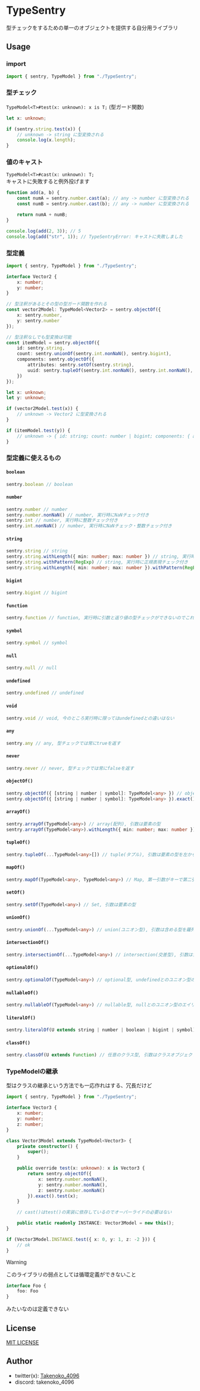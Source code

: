 # TypeSentry

型チェックをするための単一のオブジェクトを提供する自分用ライブラリ

## Usage

### import

```ts
import { sentry, TypeModel } from "./TypeSentry";
```

### 型チェック

`TypeModel<T>#test(x: unknown): x is T;` (型ガード関数)

```ts
let x: unknown;

if (sentry.string.test(x)) {
    // unknown -> string に型変換される
    console.log(x.length);
}
```

### 値のキャスト

`TypeModel<T>#cast(x: unknown): T;`
<br>キャストに失敗すると例外投げます

```js
function add(a, b) {
    const numA = sentry.number.cast(a); // any -> number に型変換される
    const numB = sentry.number.cast(b); // any -> number に型変換される

    return numA + numB;
}

console.log(add(2, 3)); // 5
console.log(add("str", 1)); // TypeSentryError: キャストに失敗しました
```

### 型定義

```ts
import { sentry, TypeModel } from "./TypeSentry";

interface Vector2 {
    x: number;
    y: number;
}

// 型注釈があるとその型の型ガード関数を作れる
const vector2Model: TypeModel<Vector2> = sentry.objectOf({
    x: sentry.number,
    y: sentry.number
});

// 型注釈なしでも型変換は可能
const itemModel = sentry.objectOf({
    id: sentry.string,
    count: sentry.unionOf(sentry.int.nonNaN(), sentry.bigint),
    components: sentry.objectOf({
        attributes: sentry.setOf(sentry.string),
        uuid: sentry.tupleOf(sentry.int.nonNaN(), sentry.int.nonNaN(), sentry.int.nonNaN(), sentry.int.nonNaN())
    })
});

let x: unknown;
let y: unknown;

if (vector2Model.test(x)) {
    // unknown -> Vector2 に型変換される
}

if (itemModel.test(y)) {
    // unknown -> { id: string; count: number | bigint; components: { attributes: Set<string>; uuid: [number, number, number, number] } } に型変換される, たとえばcountがNaNだったり小数だったりすると実行時エラー
}
```

### 型定義に使えるもの

#### `boolean`
```ts
sentry.boolean // boolean
```

#### `number`
```ts
sentry.number // number
sentry.number.nonNaN() // number, 実行時にNaNチェック付き
sentry.int // number, 実行時に整数チェック付き
sentry.int.nonNaN() // number, 実行時にNaNチェック・整数チェック付き
```

#### `string`
```ts
sentry.string // string
sentry.string.withLength({ min: number; max: number }) // string, 実行時に文字列長チェック付き
sentry.string.withPattern(RegExp) // string, 実行時に正規表現チェック付き
sentry.string.withLength({ min: number; max: number }).withPattern(RegExp) // string, 実行時に文字列長チェック・正規表現チェック付き
```

#### `bigint`
```ts
sentry.bigint // bigint
```

#### `function`
```ts
sentry.function // function, 実行時に引数と返り値の型チェックができないのでこれ以上の機能はなし
```

#### `symbol`
```ts
sentry.symbol // symbol
```

#### `null`
```ts
sentry.null // null
```

#### `undefined`
```ts
sentry.undefined // undefined
```

#### `void`
```ts
sentry.void // void, 今のところ実行時に限ってはundefinedとの違いはない
```

#### `any`
```ts
sentry.any // any, 型チェックでは常にtrueを返す
```

#### `never`
```ts
sentry.never // never, 型チェックでは常にfalseを返す
```

#### `objectOf()`
```ts
sentry.objectOf({ [string | number | symbol]: TypeModel<any> }) // object(連想配列), nullは含まない, 引数は{ キー文字列1: 値の型1, キー文字列2: 値の型2, ... }の形式
sentry.objectOf({ [string | number | symbol]: TypeModel<any> }).exact() // object(連想配列), 実行時に被チェックオブジェクトが余計なキーを含んでいることを認めない
```

#### `arrayOf()`
```ts
sentry.arrayOf(TypeModel<any>) // array(配列), 引数は要素の型
sentry.arrayOf(TypeModel<any>).withLength({ min: number; max: number }) // array(配列), 実行時に配列長チェック付き
```

#### `tupleOf()`
```ts
sentry.tupleOf(...TypeModel<any>[]) // tuple(タプル), 引数は要素の型を左から順に並べる
```

#### `mapOf()`
```ts
sentry.mapOf(TypeModel<any>, TypeModel<any>) // Map, 第一引数がキーで第二引数が値
```

#### `setOf()`
```ts
sentry.setOf(TypeModel<any>) // Set, 引数は要素の型
```

#### `unionOf()`
```ts
sentry.unionOf(...TypeModel<any>) // union(ユニオン型), 引数は含める型を羅列
```

#### `intersectionOf()`
```ts
sentry.intersectionOf(...TypeModel<any>) // intersection(交差型), 引数は含める型を羅列
```

#### `optionalOf()`
```ts
sentry.optionalOf(TypeModel<any>) // optional型, undefinedとのユニオン型のエイリアス, 引数はundefinedとのユニオンにする型
```

#### `nullableOf()`
```ts
sentry.nullableOf(TypeModel<any>) // nullable型, nullとのユニオン型のエイリアス, 引数はnullとのユニオンにする型
```

#### `literalOf()`
```ts
sentry.literalOf(U extends string | number | boolean | bigint | symbol) // literal型, リテラル値を型として扱うための関数, 引数は型にしたいリテラル
```

#### `classOf()`
```ts
sentry.classOf(U extends Function) // 任意のクラス型, 引数はクラスオブジェクト(Function)
```

### TypeModelの継承

型はクラスの継承という方法でも一応作れはする、冗長だけど

```ts
import { sentry, TypeModel } from "./TypeSentry";

interface Vector3 {
    x: number;
    y: number;
    z: number;
}

class Vector3Model extends TypeModel<Vector3> {
    private constructor() {
        super();
    }

    public override test(x: unknown): x is Vector3 {
        return sentry.objectOf({
            x: sentry.number.nonNaN(),
            y: sentry.number.nonNaN(),
            z: sentry.number.nonNaN()
        }).exact().test(x);
    }

    // cast()はtest()の実装に依存しているのでオーバーライドの必要はない

    public static readonly INSTANCE: Vector3Model = new this();
}

if (Vector3Model.INSTANCE.test({ x: 0, y: 1, z: -2 })) {
    // ok
}
```

> [!WARNING]
> このライブラリの弱点としては循環定義ができないこと
> ```ts
> interface Foo {
>     foo: Foo
> }
> ```
> みたいなのは定義できない

## License
[MIT LICENSE](/LICENSE)

## Author
- twitter(x): [Takenoko_4096](x.com/Takenoko_4096)
- discord: takenoko_4096
